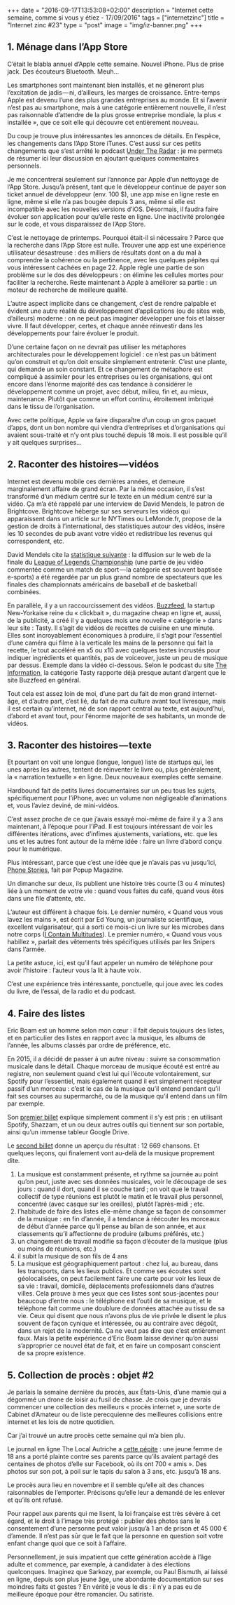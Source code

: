+++
date = "2016-09-17T13:53:08+02:00"
description = "Internet cette semaine, comme si vous y étiez - 17/09/2016"
tags = ["internetzinc"]
title = "Internet zinc #23"
type = "post"
image = "img/iz-banner.png"
+++

## 1. Ménage dans l’App Store

C’était le blabla annuel d’Apple cette semaine. Nouvel iPhone. Plus de prise jack. Des écouteurs Bluetooth. Meuh…

Les smartphones sont maintenant bien installés, et ne gêneront plus l’excitation de jadis — ni, d’ailleurs, les marges de croissance. Entre-temps Apple est devenu l’une des plus grandes entreprises au monde. Et si l’avenir n’est pas au smartphone, mais à une catégorie entièrement nouvelle, il n’est pas raisonnable d’attendre de la plus grosse entreprise mondiale, la plus « installée », que ce soit elle qui découvre cet entièrement nouveau.

Du coup je trouve plus intéressantes les annonces de détails. En l’espèce, les changements dans l’App Store iTunes. C’est aussi sur ces petits changements que s’est arrêté le podcast [Under The Radar](https://www.relay.fm/radar/44) : je me permets de résumer ici leur discussion en ajoutant quelques commentaires personnels.

Je me concentrerai seulement sur l’annonce par Apple d’un nettoyage de l’App Store. Jusqu’à présent, tant que le développeur continue de payer son ticket annuel de développeur (env. 100 $), une app mise en ligne reste en ligne, même si elle n’a pas bougée depuis 3 ans, même si elle est incompatible avec les nouvelles versions d’iOS. Désormais, il faudra faire évoluer son application pour qu’elle reste en ligne. Une inactivité prolongée sur le code, et vous disparaissez de l’App Store.

C’est le nettoyage de printemps. Pourquoi était-il si nécessaire ? Parce que la recherche dans l’App Store est nulle. Trouver une app est une expérience utilisateur désastreuse : des milliers de résultats dont on a du mal à comprendre la cohérence ou la pertinence, avec les quelques pépites qui vous intéressent cachées en page 22. Apple règle une partie de son problème sur le dos des développeurs : on élimine les cellules mortes pour faciliter la recherche. Reste maintenant à Apple à améliorer sa partie : un moteur de recherche de meilleure qualité.

L’autre aspect implicite dans ce changement, c’est de rendre palpable et évident une autre réalité du développement d’applications (ou de sites web, d’ailleurs) moderne : on ne peut pas imaginer développer une fois et laisser vivre. Il faut développer, certes, et chaque année réinvestir dans les développements pour faire évoluer le produit.

D’une certaine façon on ne devrait pas utiliser les métaphores architecturales pour le développement logiciel : ce n’est pas un bâtiment qu’on construit et qu’on doit ensuite simplement entretenir. C’est une plante, qui demande un soin constant. Et ce changement de métaphore est compliqué à assimiler pour les entreprises ou les organisations, qui ont encore dans l’énorme majorité des cas tendance à considérer le développement comme un projet, avec début, milieu, fin et, au mieux, maintenance. Plutôt que comme un effort continu, étroitement imbriqué dans le tissu de l’organisation.

Avec cette politique, Apple va faire disparaître d’un coup un gros paquet d’apps, dont un bon nombre qui viendra d’entreprises et d’organisations qui avaient sous-traité et n’y ont plus touché depuis 18 mois. Il est possible qu’il y ait quelques surprises…

## 2. Raconter des histoires — vidéos

Internet est devenu mobile ces dernières années, et demeure marginalement affaire de grand écran. Par la même occasion, il s’est transformé d’un médium centré sur le texte en un médium centré sur la vidéo. Ça m’a été rappelé par une interview de David Mendels, le patron de Brightcove. Brightcove héberge sur ses serveurs les vidéos qui apparaissent dans un article sur le NYTimes ou LeMonde.fr, propose de la gestion de droits à l’international, des statistiques autour des vidéos, insère les 10 secondes de pub avant votre vidéo et redistribue les revenus qui correspondent, etc.

David Mendels cite la [statistique suivante](https://soundcloud.com/postlighttrackchanges/brightcove-big-city-talking#t=24:00) : la diffusion sur le web de la finale du [League of Legends Championship](http://eu.lolesports.com/fr) (une partie de jeu vidéo commentée comme un match de sport — la catégorie est souvent baptisée e-sports) a été regardée par un plus grand nombre de spectateurs que les finales des championnats américains de baseball *et* de basketball combinées.

En parallèle, il y a un raccourcissement des vidéos. [Buzzfeed](https://www.buzzfeed.com/), la startup New-Yorkaise reine du « clickbait », du magazine cheap en ligne et, aussi, de la publicité, a créé il y a quelques mois une nouvelle « catégorie » dans leur site : Tasty. Il s’agit de vidéos de recettes de cuisine en une minute. Elles sont incroyablement économiques à produire, il s’agit pour l’essentiel d’une caméra qui filme à la verticale les mains de la personne qui fait la recette, le tout accéléré en x5 ou x10 avec quelques textes incrustés pour indiquer ingrédients et quantités, pas de voiceover, juste un peu de musique par dessus. Exemple dans la vidéo ci-dessous. Selon le podcast du site [The Information](https://soundcloud.com/user-875591423), la catégorie Tasty rapporte déjà presque autant d’argent que le site Buzzfeed en général.

Tout cela est assez loin de moi, d’une part du fait de mon grand internet-âge, et d’autre part, c’est lié, du fait de ma culture avant tout livresque, mais il est certain qu’internet, né de son rapport central au texte, est aujourd’hui, d’abord et avant tout, pour l’énorme majorité de ses habitants, un monde de vidéos.

## 3. Raconter des histoires — texte

Et pourtant on voit une longue (longue, longue) liste de startups qui, les unes après les autres, tentent de réinventer le livre ou, plus généralement, la « narration textuelle » en ligne. Deux nouveaux exemples cette semaine.

Hardbound fait de petits livres documentaires sur un peu tous les sujets, spécifiquement pour l’iPhone, avec un volume non négligeable d’animations et, vous l’aviez deviné, de mini-vidéos.

C’est assez proche de ce que j’avais essayé moi-même de faire il y a 3 ans maintenant, à l’époque pour l’iPad. Il est toujours intéressant de voir les différentes itérations, avec d’infimes ajustements, variations, etc. que les uns et les autres font autour de la même idée : faire un livre d’abord conçu pour le numérique.

Plus intéressant, parce que c’est une idée que je n’avais pas vu jusqu’ici, [Phone Stories](https://www.popupmagazine.com/phonestories/), fait par Popup Magazine.

Un dimanche sur deux, ils publient une histoire très courte (3 ou 4 minutes) liée à un moment de votre vie : quand vous faites du café, quand vous êtes dans une file d’attente, etc.

L’auteur est différent à chaque fois. Le dernier numéro, « Quand vous vous lavez les mains », est écrit par Ed Young, un journaliste scientifique, excellent vulgarisateur, qui a sorti ce mois-ci un livre sur les microbes dans notre corps ([I Contain Multitudes](https://www.amazon.fr/gp/product/1847923283/ref=as_li_tl?ie=UTF8&camp=1634&creative=6738&creativeASIN=1847923283&linkCode=as2&tag=bodleyhead-21)). Le premier numéro, « Quand vous vous habillez », parlait des vêtements très spécifiques utilisés par les Snipers dans l’armée.

La petite astuce, ici, est qu’il faut appeler un numéro de téléphone pour avoir l’histoire : l’auteur vous la lit à haute voix.

C’est une expérience très intéressante, ponctuelle, qui joue avec les codes du livre, de l’essai, de la radio et du podcast.

## 4. Faire des listes

Eric Boam est un homme selon mon cœur : il fait depuis toujours des listes, et en particulier des listes en rapport avec la musique, les albums de l’année, les albums classés par ordre de préférence, etc.

En 2015, il a décidé de passer à un autre niveau : suivre sa consommation musicale dans le détail. Chaque morceau de musique écouté est entré au registre, non seulement quand c’est lui qui l’écoute volontairement, sur Spotify pour l’essentiel, mais également quand il est simplement récepteur passif d’un morceau : c’est le cas de la musique qu’il entend pendant qu’il fait ses courses au supermarché, ou de la musique qu’il entend dans un film par exemple.

Son [premier billet](https://medium.freecodecamp.com/how-i-logged-every-song-for-a-year-8e965d3de5d1#.8f78s6bzk) explique simplement comment il s’y est pris : en utilisant Spotify, Shazzam, et un ou deux autres outils qui tiennent sur son portable, ainsi qu’un immense tableur Google Drive.

Le [second billet](https://medium.com/@ericboam/what-i-learned-from-tracking-every-song-for-a-year-18be44f171e3#.9n7lm3f7b) donne un aperçu du résultat : 12 669 chansons. Et quelques leçons, qui finalement vont au-delà de la musique proprement dite.

1. La musique est constamment présente, et rythme sa journée au point qu’on peut, juste avec ses données musicales, voir le découpage de ses jours : quand il dort, quand il se couche tard ; on voit que le travail collectif de type réunions est plutôt le matin et le travail plus personnel, concentré (avec casque sur les oreilles), plutôt l’après-midi ; etc.
1. l’habitude de faire des listes elle-même change sa façon de consommer de la musique : en fin d’année, il a tendance à réécouter les morceaux de début d’année parce qu’il pense au bilan de son année, et aux classements qu’il affectionne de produire (albums préférés, etc.)
1. un changement de travail modifie sa façon d’écouter de la musique (plus ou moins de réunions, etc.)
1. il subit la musique de son fils de 4 ans
1. La musique est géographiquement partout : chez lui, au bureau, dans les transports, dans les lieux publics. Et comme ses écoutes sont géolocalisées, on peut facilement faire une carte pour voir les lieux de sa vie : travail, domicile, déplacements professionnels dans d’autres villes.
Cela prouve à mes yeux que ces listes sont sous-jacentes pour beaucoup d’entre nous : le téléphone est l’outil de sa musique, et le téléphone fait comme une doublure de données attachée au tissu de sa vie. Ceux qui disent que nous n’avons plus de vie privée le disent le plus souvent de façon cynique et intéressée, ou au contraire avec dégoût, dans un rejet de la modernité. Ça ne veut pas dire que c’est entièrement faux. Mais la petite expérience d’Eric Boam laisse deviner qu’on aussi s’approprier ce nouvel état de fait, et en faire un composant conscient de sa propre existence.

## 5. Collection de procès : objet #2

Je parlais la semaine dernière du procès, aux États-Unis, d’une mamie qui a dégommé un drone de loisir au fusil de chasse. Je crois que je devrais commencer une collection des meilleurs « procès internet », une sorte de Cabinet d’Amateur ou de liste perecquienne des meilleures collisions entre internet et les lois de notre quotidien.

Car j’ai trouvé un autre procès cette semaine qui m’a bien plu.

Le journal en ligne The Local Autriche a [cette pépite](http://www.thelocal.at/20160914/woman-sues-parents-for-sharing-embarrassing-childhood-photos-on-facebook) : une jeune femme de 18 ans a porté plainte contre ses parents parce qu’ils avaient partagé des centaines de photos d’elle sur Facebook, où ils ont 700 « amis ». Des photos sur son pot, à poil sur le tapis du salon à 3 ans, etc. jusqu’à 18 ans.

Le procès aura lieu en novembre et il semble qu’elle ait des chances raisonnables de l’emporter. Précisons qu’elle leur a demandé de les enlever et qu’ils ont refusé.

Pour rappel aux parents qui me lisent, la loi française est très sévère à cet égard, et le droit à l’image très protégé : publier des photos sans le consentement d’une personne peut valoir jusqu’à 1 an de prison et 45 000 € d’amende. Il n’est pas sûr que le fait que la personne en question soit votre enfant change quoi que ce soit à l’affaire.

Personnellement, je suis impatient que cette génération accède à l’âge adulte et commence, par exemple, à candidater à des élections quelconques. Imaginez que Sarkozy, par exemple, ou Paul Bismuth, ai laissé en ligne, depuis son plus jeune âge, une abondante documentation sur ses moindres faits et gestes ? En vérité je vous le dis : il n’y a pas eu de meilleure époque pour être romancier. Ou satiriste.